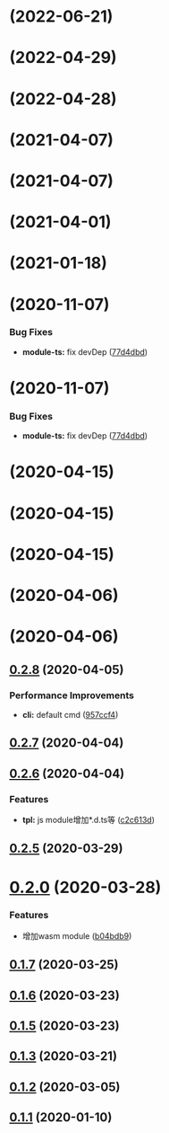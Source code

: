 # [](https://github.com/lamovv/ufly/compare/v0.7.17...v) (2022-06-21)



# [](https://github.com/lamovv/ufly/compare/v0.7.13...v) (2022-04-29)



# [](https://github.com/lamovv/ufly/compare/v0.7.10...v) (2022-04-28)



# [](https://github.com/lamovv/ufly/compare/v0.7.1...v) (2021-04-07)



# [](https://github.com/lamovv/ufly/compare/v0.7.1...v) (2021-04-07)



# [](https://github.com/lamovv/ufly/compare/v0.6.10...v) (2021-04-01)



# [](https://github.com/lamovv/ufly/compare/v0.6.7...v) (2021-01-18)



# [](https://github.com/lamovv/ufly/compare/v0.6.1...v) (2020-11-07)


### Bug Fixes

* **module-ts:** fix devDep ([77d4dbd](https://github.com/lamovv/ufly/commit/77d4dbdcfb8fad4c64b376e2f17450440a7a4cef))



# [](https://github.com/lamovv/ufly/compare/v0.6.1...v) (2020-11-07)


### Bug Fixes

* **module-ts:** fix devDep ([77d4dbd](https://github.com/lamovv/ufly/commit/77d4dbdcfb8fad4c64b376e2f17450440a7a4cef))



<a name=""></a>
# [](https://github.com/lamovv/ufly/compare/v0.3.4...v) (2020-04-15)



<a name=""></a>
# [](https://github.com/lamovv/ufly/compare/v0.3.3...v) (2020-04-15)



<a name=""></a>
# [](https://github.com/lamovv/ufly/compare/v0.3.2...v) (2020-04-15)



# [](https://github.com/lamovv/ufly/compare/v0.2.8...v) (2020-04-06)



# [](https://github.com/lamovv/ufly/compare/v0.2.8...v) (2020-04-06)



## [0.2.8](https://github.com/lamovv/ufly/compare/v0.2.7...v0.2.8) (2020-04-05)


### Performance Improvements

* **cli:** default cmd ([957ccf4](https://github.com/lamovv/ufly/commit/957ccf45b7a3c7ffba3a1e9e599fa779a0ecf354))



## [0.2.7](https://github.com/lamovv/ufly/compare/v0.2.6...v0.2.7) (2020-04-04)



## [0.2.6](https://github.com/lamovv/ufly/compare/v0.2.5...v0.2.6) (2020-04-04)


### Features

* **tpl:** js module增加*.d.ts等 ([c2c613d](https://github.com/lamovv/ufly/commit/c2c613da79212562c7f478ba9401cf6504c3afff))



## [0.2.5](https://github.com/lamovv/ufly/compare/v0.2.0...v0.2.5) (2020-03-29)



# [0.2.0](https://github.com/lamovv/ufly/compare/v0.1.7...v0.2.0) (2020-03-28)


### Features

* 增加wasm module ([b04bdb9](https://github.com/lamovv/ufly/commit/b04bdb9b8abdcfb50bf6fb416de66026fe28c548))



## [0.1.7](https://github.com/lamovv/ufly/compare/v0.1.6...v0.1.7) (2020-03-25)



## [0.1.6](https://github.com/lamovv/ufly/compare/v0.1.5...v0.1.6) (2020-03-23)



## [0.1.5](https://github.com/lamovv/ufly/compare/v0.1.3...v0.1.5) (2020-03-23)



## [0.1.3](https://github.com/lamovv/ufly/compare/v0.1.2...v0.1.3) (2020-03-21)



## [0.1.2](https://github.com/lamovv/ufly/compare/v0.1.1...v0.1.2) (2020-03-05)



## [0.1.1](https://github.com/lamovv/ufly/compare/v0.1.0...v0.1.1) (2020-01-10)




